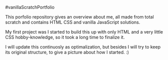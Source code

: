 #vanillaScratchPortfolio

This porfolio repository gives an overview about me, all made from total scratch and contains HTML CSS and vanilla JavaScript solutions.

My first project was I started to build this up with only HTML and a very little CSS hobby-knowledge, so it took a long time to finalize it.

I will update this continuosly as optimalization, but besides I will try to keep its original structure, to give a picture about how I started. :)